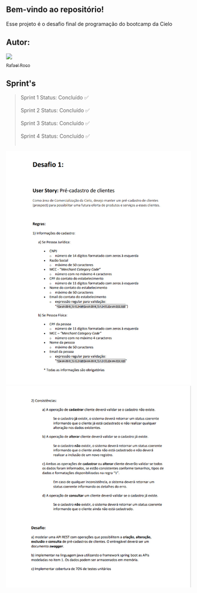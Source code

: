 ## Bem-vindo ao repositório!

Esse projeto é o desafio final de programação do bootcamp da Cielo

## Autor:

 [<img src="https://media-exp1.licdn.com/dms/image/D4D35AQGOurLMwVfl6A/profile-framedphoto-shrink_400_400/0/1650557484845?e=2147483647&v=beta&t=xhWrsd65O_0bgpxiwcwwyIDHO46y2b7tSly8Kgil2zY" width=115><br><sub>Rafael Roco</sub>](https://www.linkedin.com/in/rafael-roco-0b7bb113b/)


## Sprint's <br>
> Sprint 1       Status: Concluído ✅ <br><br>
> Sprint 2       Status: Concluído ✅ <br><br>
> Sprint 3       Status: Concluído ✅ <br><br>
> Sprint 4       Status: Concluído ✅ <br><br>


![Sprint 1](\images\SPT.jpg)
![Sprint 1](\images\SPRINT1.2.jpg)

